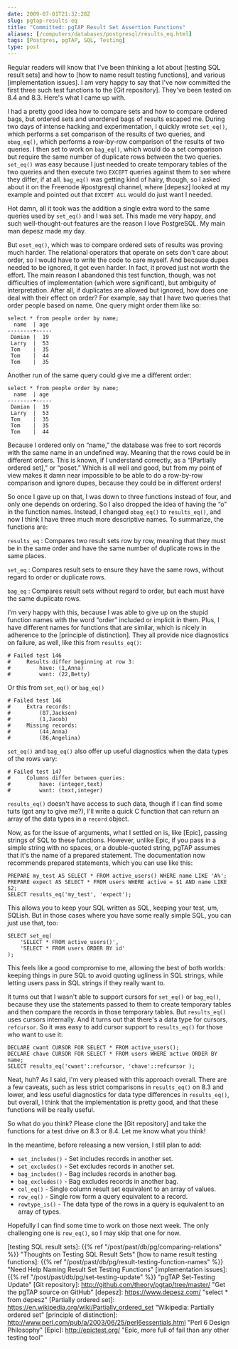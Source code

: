 ```yaml
--- 
date: 2009-07-01T21:32:28Z
slug: pgtap-results-eq
title: "Committed: pgTAP Result Set Assertion Functions"
aliases: [/computers/databases/postgresql/results_eq.html]
tags: [Postgres, pgTAP, SQL, Testing]
type: post
---
```


Regular readers will know that I've been thinking a lot about [testing SQL
result sets] and how to [how to name result testing functions], and various
[implementation issues]. I am very happy to say that I've now committed the
first three such test functions to the [Git repository]. They've been tested on
8.4 and 8.3. Here's what I came up with.

I had a pretty good idea how to compare sets and how to compare ordered bags,
but ordered sets and unordered bags of results escaped me. During two days of
intense hacking and experimentation, I quickly wrote `set_eq()`, which performs
a set comparison of the results of two queries, and `obag_eq()`, which performs
a row-by-row comparison of the results of two queries. I then set to work on
`bag_eq()`, which would do a set comparison but require the same number of
duplicate rows between the two queries. `set_eq()` was easy because I just
needed to create temporary tables of the two queries and then execute two
`EXCEPT` queries against them to see where they differ, if at all. `bag_eq()`
was getting kind of hairy, though, so I asked about it on the Freenode
\#postgresql channel, where [depesz] looked at my example and pointed out that
`EXCEPT ALL` would do just want I needed.

Hot damn, all it took was the addition a single extra word to the same queries
used by `set_eq()` and I was set. This made me very happy, and such
well-thought-out features are the reason I love PostgreSQL. My main man depesz
made my day.

But `oset_eq()`, which was to compare ordered sets of results was proving much
harder. The relational operators that operate on sets don't care about order, so
I would have to write the code to care myself. And because dupes needed to be
ignored, it got even harder. In fact, it proved just not worth the effort. The
main reason I abandoned this test function, though, was not difficulties of
implementation (which were significant), but ambiguity of interpretation. After
all, if duplicates are allowed but ignored, how does one deal with their effect
on order? For example, say that I have two queries that order people based on
name. One query might order them like so:

    select * from people order by name;
      name  | age 
    --------+-----
     Damian |  19
     Larry  |  53
     Tom    |  35
     Tom    |  44
     Tom    |  35

Another run of the same query could give me a different order:

    select * from people order by name;
      name  | age 
    --------+-----
     Damian |  19
     Larry  |  53
     Tom    |  35
     Tom    |  35
     Tom    |  44

Because I ordered only on “name,” the database was free to sort records with the
same name in an undefined way. Meaning that the rows could be in different
orders. This is known, if I understand correctly, as a “[Partially ordered
set],” or “poset.” Which is all well and good, but from my point of view makes
it damn near impossible to be able to do a row-by-row comparison and ignore
dupes, because they could be in different orders!

So once I gave up on that, I was down to three functions instead of four, and
only one depends on ordering. So I also dropped the idea of having the “o” in
the function names. Instead, I changed `obag_eq()` to `results_eq()`, and now I
think I have three much more descriptive names. To summarize, the functions are:

`results_eq`
:   Compares two result sets row by row, meaning that they must be in the same
    order and have the same number of duplicate rows in the same places.

`set_eq`
:   Compares result sets to ensure they have the same rows, without regard to
    order or duplicate rows.

`bag_eq`
:   Compares result sets without regard to order, but each must have the same
    duplicate rows.

I'm very happy with this, because I was able to give up on the stupid function
names with the word “order” included or implicit in them. Plus, I have different
names for functions that are similar, which is nicely in adherence to the
[principle of distinction]. They all provide nice diagnostics on failure, as
well, like this from `results_eq()`:

    # Failed test 146
    #     Results differ beginning at row 3:
    #         have: (1,Anna)
    #         want: (22,Betty)

Or this from `set_eq()` or `bag_eq()`

    # Failed test 146
    #     Extra records:
    #         (87,Jackson)
    #         (1,Jacob)
    #     Missing records:
    #         (44,Anna)
    #         (86,Angelina)

`set_eq()` and `bag_eq()` also offer up useful diagnostics when the data types
of the rows vary:

    # Failed test 147
    #     Columns differ between queries:
    #         have: (integer,text)
    #         want: (text,integer)

`results_eq()` doesn't have access to such data, though if I can find some tuits
(got any to give me?), I'll write a quick C function that can return an array of
the data types in a `record` object.

Now, as for the issue of arguments, what I settled on is, like [Epic], passing
strings of SQL to these functions. However, unlike Epic, if you pass in a simple
string with no spaces, or a double-quoted string, pgTAP assumes that it's the
name of a prepared statement. The documentation now recommends prepared
statements, which you can use like this:

``` postgres
PREPARE my_test AS SELECT * FROM active_users() WHERE name LIKE 'A%';
PREPARE expect AS SELECT * FROM users WHERE active = $1 AND name LIKE $2;
SELECT results_eq('my_test', 'expect');
```

This allows you to keep your SQL written as SQL, keeping your test, um, SQLish.
But in those cases where you have some really simple SQL, you can just use that,
too:

``` postgres
SELECT set_eq(
    'SELECT * FROM active_users()',
    'SELECT * FROM users ORDER BY id'
);
```

This feels like a good compromise to me, allowing the best of both worlds:
keeping things in pure SQL to avoid quoting ugliness in SQL strings, while
letting users pass in SQL strings if they really want to.

It turns out that I wasn't able to support cursors for `set_eq()` or `bag_eq()`,
because they use the statements passed to them to create temporary tables and
then compare the records in those temporary tables. But `results_eq()` uses
cursors internally. And it turns out that there's a data type for cursors,
`refcursor`. So it was easy to add cursor support to `results_eq()` for those
who want to use it:

``` postgres
DECLARE cwant CURSOR FOR SELECT * FROM active_users();
DECLARE chave CURSOR FOR SELECT * FROM users WHERE active ORDER BY name;
SELECT results_eq('cwant'::refcursor, 'chave'::refcursor );
```

Neat, huh? As I said, I'm very pleased with this approach overall. There are a
few caveats, such as less strict comparisons in `results_eq()` on 8.3 and lower,
and less useful diagnostics for data type differences in `results_eq()`, but
overall, I think that the implementation is pretty good, and that these
functions will be really useful.

So what do you think? Please clone the [Git repository] and take the functions
for a test drive on 8.3 or 8.4. Let me know what you think!

In the meantime, before releasing a new version, I still plan to add:

-   `set_includes()` - Set includes records in another set.
-   `set_excludes()` - Set excludes records in another set.
-   `bag_includes()` - Bag includes records in another bag.
-   `bag_excludes()` - Bag excludes records in another bag.
-   `col_eq()` - Single column result set equivalent to an array of values.
-   `row_eq()` - Single row form a query equivalent to a record.
-   `rowtype_is()` - The data type of the rows in a query is equivalent to an
    array of types.

Hopefully I can find some time to work on those next week. The only challenging
one is `row_eq()`, so I may skip that one for now.

  [testing SQL result sets]: {{% ref "/post/past/db/pg/comparing-relations" %}}
    "Thoughts on Testing SQL Result Sets"
  [how to name result testing functions]: {{% ref "/post/past/db/pg/result-testing-function-names" %}}
    "Need Help Naming Result Set Testing Functions"
  [implementation issues]: {{% ref "/post/past/db/pg/set-testing-update" %}}
    "pgTAP Set-Testing Update"
  [Git repository]: http://github.com/theory/pgtap/tree/master/
    "Get the pgTAP source on GitHub"
  [depesz]: https://www.depesz.com/ "select * from depesz"
  [Partially ordered set]: https://en.wikipedia.org/wiki/Partially_ordered_set
    "Wikipedia: Partially ordered set"
  [principle of distinction]: http://www.perl.com/pub/a/2003/06/25/perl6essentials.html
    "Perl 6 Design Philosophy"
  [Epic]: http://epictest.org/
    "Epic, more full of fail than any other testing tool"
